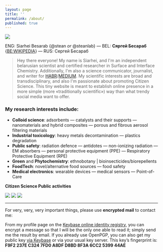 ```yaml
---
layout: page
title: ''
permalink: /about/
published: true
---
```


![]({{site.baseurl}}/images/footer.png)

ENG: Siarhei Besarab {@stean _or_ @steanlab} — BEL: **Сяргей Бесараб** {[BE:WIKIPEDIA](https://be.wikipedia.org/wiki/%D0%A1%D1%8F%D1%80%D0%B3%D0%B5%D0%B9_%D0%92%D0%B0%D1%81%D1%96%D0%BB%D0%B5%D0%B2%D1%96%D1%87_%D0%91%D0%B5%D1%81%D0%B0%D1%80%D0%B0%D0%B1)} — RUS: Сергей Бесараб

> Hey there everyone! My name is Siarhei, and I'm an independent belarusian scientist and certified researcher in Surface and Interface Chemistry. Additionally, I'm also a science communicator, journalist, and writer for [HABR](https://habr.com/ru/users/steanlab/posts)/[MEDIUM](https://medium.com/@steanlab). My scientific interests are broad and transdisciplinary, and also I'm passionate about promoting Citizen Science. This tiny website is meant to establish online presence in a more simple (more «traditionally scientific») way than what trendy social media want to offer.

### My research interests include:

- **Colloid science**: adsorbents — catalysts and their supports — nanomaterials and hybrid composites — porous and fibrous aerosol filtering materials
- **Industrial toxicology**: heavy metals decontamination — plastics degradation
- **Public safety**: radiation defence — antidotes — non-ionizing radiation — EM absorbers — personal protective equipment (PPE) — Respiratory Protective Equipment (RPE)
- **Green** and **Phytochemistry**: ethnobotany | bioinsecticides/biorepellents
- **FoodTech**:  novel/alternative food sources — food safety
- **Medical electronics**: wearable devices — medical sensors — Point-of-Care

**Citizen Science Public activities**

[![]({{site.baseurl}}/images/lab66.png)](https://t.me/joinchat/AAAAAFFhzPKyiLO85pRxUA)
[![]({{site.baseurl}}/images/scihack.png)](https://be.wikipedia.org/wiki/%D0%91%D0%B5%D0%BB%D0%B0%D1%80%D1%83%D1%81%D0%BA%D1%96_%D0%BD%D0%B0%D0%B2%D1%83%D0%BA%D0%BE%D0%B2%D1%8B_%D1%85%D0%B0%D0%BA%D0%B0%D1%82%D0%BE%D0%BD)
[![]({{site.baseurl}}/images/radio.png)](https://soundcloud.com/siarhei-v-besarab/sets/phytochemist-notes-vol-1)

---

For very, very, very important things, please use **encrypted mail** to contact me:

From my profile page on the [Keybase online identity registry](https://keybase.io/steanlab), you can encrypt a message so that I will be the only one able to read it; simply send me the result by email.
If you already use OpenPGP, you can also get my public key [via Keybase](https://keybase.io/steanlab/pgp_keys.asc) or via your usual key server. This key’s fingerprint is: **F9F2 237E C324 7FD0 A8DF D8BD 8F3A 6CC2 5399 44AE**
